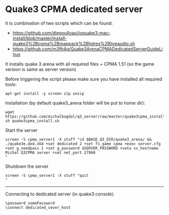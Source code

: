 # Quake3 CPMA dedicated server

It is combination of two scripts which can be found:
- https://github.com/diegoulloao/ioquake3-mac-install/blob/master/install-quake3%2Bcpma%2Bmappack%2Bhdres%2Bliveaudio.sh
- https://github.com/m3fh4q/Quake3ArenaCPMADedicatedServerGuideLinux

It installs quake 3 arena with all required files + CPMA 1.51 (so the game version is same as server version)

Before triggering the script please make sure you have installed all required tools:

```
apt-get install -y screen zip unzip
```

Installation (by default quake3_arena folder will be put to home dir):

```
wget https://github.com/michalbogdal/q3_server/raw/master/quake3cpma_install.sh
sh quake3cpma_install.sh
```

Start the server

```
screen -S cpma_server1 -X stuff "cd $BASE_Q3_DIR/quake3_arena/ && ./quake3e.ded.x64 +set dedicated 2 +set fs_game cpma +exec server.cfg +set g_needpass 1 +set g_password $SERVER_PASSWORD +seta sv_hostname Michal Q3CPMA server +set net_port 27960
"
```

Shutdown the server

```
screen -S cpma_server1 -X stuff "quit
"
```

<hr> 
Connecting to dedicated server (in quake3 console):

```
\password somePassword
\connect dedicated_sever_host
```
